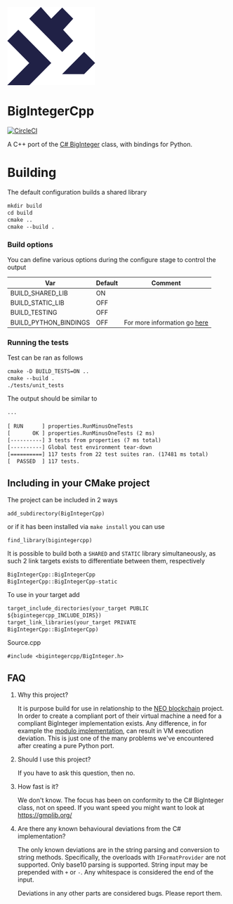 ![](https://raw.githubusercontent.com/CityOfZion/visual-identity/develop/_CoZ%20Branding/_Logo/_Logo%20icon/_PNG%20200x178px/CoZ_Icon_DARKBLUE_200x178px.png)
    
# BigIntegerCpp
[![CircleCI](https://circleci.com/gh/CityOfZion/neo3-python.svg?style=svg)](https://circleci.com/gh/CityOfZion/neo3-python)

A C++ port of the [C# BigInteger](https://docs.microsoft.com/en-us/dotnet/api/system.numerics.biginteger?view=netcore-3.1) class, with bindings for Python.

# Building

The default configuration builds a shared library

    mkdir build
    cd build
    cmake ..
    cmake --build .

### Build options

You can define various options during the configure stage to control the output

| Var                   | Default | Comment                      |
|-----------------------|---------|------------------------------|
| BUILD_SHARED_LIB      | ON      |                              |
| BUILD_STATIC_LIB      | OFF     |                              |
| BUILD_TESTING         | OFF     |                              |
| BUILD_PYTHON_BINDINGS | OFF     | For more information go [here](bindings/python/README.md) |

### Running the tests
Test can be ran as follows

    cmake -D BUILD_TESTS=ON ..
    cmake --build .
    ./tests/unit_tests

The output should be similar to

    ...
    
    [ RUN      ] properties.RunMinusOneTests
    [       OK ] properties.RunMinusOneTests (2 ms)
    [----------] 3 tests from properties (7 ms total)
    [----------] Global test environment tear-down
    [==========] 117 tests from 22 test suites ran. (17481 ms total)
    [  PASSED  ] 117 tests.

## Including in your CMake project
   The project can be included in 2 ways

    add_subdirectory(BigIntegerCpp)
    
or if it has been installed via `make install` you can use

    find_library(bigintegercpp)
   
It is possible to build both a `SHARED` and `STATIC` library simultaneously, as such 2 link targets exists to differentiate between them, respectively

    BigIntegerCpp::BigIntegerCpp
    BigIntegerCpp::BigIntegerCpp-static

To use in your target add

    target_include_directories(your_target PUBLIC ${bigintegercpp_INCLUDE_DIRS})
    target_link_libraries(your_target PRIVATE BigIntegerCpp::BigIntegerCpp)
    
Source.cpp

    #include <bigintegercpp/BigInteger.h>
    
## FAQ
1) Why this project? 

   It is purpose build for use in relationship to the [NEO blockchain](https://github.com/neo-project/) project. 
   In order to create a compliant port of their virtual machine a need for a compliant BigInteger implementation exists. 
   Any difference, in for example the [modulo implementation](https://en.wikipedia.org/wiki/Modulo_operation#Variants_of_the_definition), can result in VM execution deviation. This is just one of the many problems we've encountered after creating a pure Python port. 

2) Should I use this project?

   If you have to ask this question, then no.

3) How fast is it?
    
   We don't know. The focus has been on conformity to the C# BigInteger class, not on speed. If you want speed you might want to look at https://gmplib.org/

4) Are there any known behavioural deviations from the C# implementation?

   The only known deviations are in the string parsing and conversion to string methods. Specifically, the overloads with `IFormatProvider` are not supported.
   Only base10 parsing is supported. String input may be prepended with `+` or `-`. Any whitespace is considered the end of the input.
   
   Deviations in any other parts are considered bugs. Please report them.